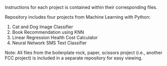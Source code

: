 Instructions for each project is contained within their corresponding files.

Repository includes four projects from Machine Learning with Python:
  1. Cat and Dog Image Classifier
  2. Book Recommendation using KNN
  3. Linear Regression Health Cost Calculator
  4. Neural Network SMS Text Classifier


Note: All files from the boilerplate rock, paper, scissors project (i.e., another FCC project) is included in a separate repository for easy viewing.
